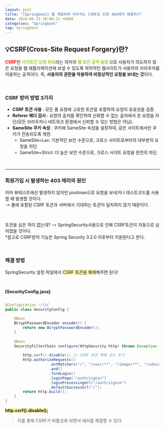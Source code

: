 ```yaml
---
layout: post
title: "[Springboot] 웹 개발하며 마주치는 CSRF로 인한 403에러 해결하기"
date: 2024-06-13 10:00:23 +0900
categories: "Springboot"
tag: Springboot
---  
```


## 💡CSRF(Cross-Site Request Forgery)란?
<span style="color:red"><strong>CSRF</strong></span>란 <span style="color:yellowgreen"><strong>사이트간 요청 위조</strong></span>라는 의미의 <span style="color:yellowgreen"><strong>웹 보안 공격 일종 </strong></span>으로 사용자가 의도하지 않은 요청을 웹 애플리케이션에 보낼 수 있도록 악의적인 웹사이트가 사용자의 브라우저를 이용하는 공격이다. 즉, **사용자의 권한을 악용하여 비정상적인 요청을 보내는 것**이다. 

<br>

### CSRF 방어 방법 3가지
- **CSRF 토큰 사용** : 모든 폼 요청에 고유한 토큰을 포함하여 요청의 유효성을 검증.
- **Referer 헤더 검사** : 요청의 출처를 확인하여 신뢰할 수 없는 출처에서 온 요청을 차단(모든 브라우저나 네트워크 환경에서 신뢰할 수 있는 방법은 아님).
- **SameSite 쿠키 속성** : 쿠키에 SameSite 속성을 설정하여, 같은 사이트에서만 쿠키가 전송되도록 제한.
    - SameSite=Lax: 기본적인 보안 수준으로, 크로스 사이트로부터의 대부분의 요청을 차단.
    - SameSite=Strict: 더 높은 보안 수준으로, 크로스 사이트 요청을 완전히 차단.

<br>

---

### 회원가입 시 발생하는 403 에러의 원인
아마 뷰테스트에선 발생하지 않지만 postman으로 요청을 보내거나 테스트코드를 사용할 때 발생할 것이다.    
-> 폼에 포함된 CSRF 토큰과 서버에서 기대하는 토큰이 일치하지 않기 때문이다.   

<br>

토큰을 심은 적이 없는데? -> SpringSecurity사용으로 인해 CSRF토큰이 자동으로 심어졌을 것이다.   
*참고로 CSRF방어 기능은 Spring Security 3.2.0 이후부터 지원된다고 한다.

<br>

### 해결 방법
SpringSecurity 설정 파일에서 <span style="background-color:#fff5b1">CSRF 토큰을 해제</span>해주면 된다! 

<br>

**[SecurityConfig.java]**
```java

@Configuration //IoC
public class SecurityConfig {
	
	@Bean
	BCryptPasswordEncoder encoder() {
		return new BCryptPasswordEncoder();
	}
	
	@Bean
	SecurityFilterChain configure(HttpSecurity http) throws Exception {
			
		http.csrf().disable(); // CSRF 토큰 해제 코드 추가
		http.authorizeRequests()
					.antMatchers("/", "/user/**", "/image/**", "/subscribe/**", "/comment/**", "/api/**").authenticated()
					.and()
					.formLogin()
					.loginPage("/auth/signin")
					.loginProcessingUrl("/auth/signin") 
					.defaultSuccessUrl("/");
		return http.build();
	}
}
```
<span style="background-color:#fff5b1"><strong> http.csrf().disable(); </strong></span>   
> 이를 통해 CSRF가 비활성화 되면서 에러를 해결할 수 있다.  
